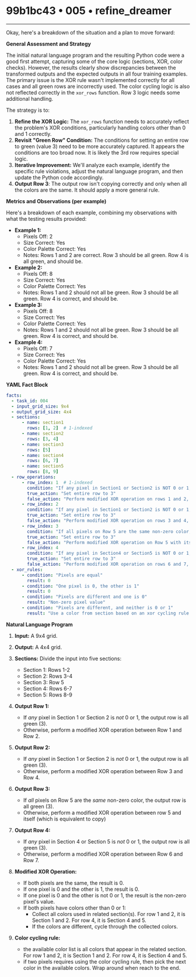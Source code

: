 # 99b1bc43 • 005 • refine_dreamer

---
Okay, here's a breakdown of the situation and a plan to move forward:

**General Assessment and Strategy**

The initial natural language program and the resulting Python code were a good first attempt, capturing some of the core logic (sections, XOR, color checks). However, the results clearly show discrepancies between the transformed outputs and the expected outputs in all four training examples. The primary issue is the XOR rule wasn't implemented correctly for all cases and all green rows are incorrectly used. The color cycling logic is also not reflected correctly in the `xor_rows` function. Row 3 logic needs some additional handling.

The strategy is to:

1.  **Refine the XOR Logic:** The `xor_rows` function needs to accurately reflect the problem's XOR conditions, particularly handling colors other than 0 and 1 correctly.
2.  **Revisit "Green Row" Condition:**  The conditions for setting an entire row to green (value 3) need to be more accurately captured. It appears the conditions are too broad now. It is likely the 3rd row requires special logic.
3.  **Iterative Improvement:**  We'll analyze each example, identify the specific rule violations, adjust the natural language program, and then update the Python code accordingly.
4. **Output Row 3**: The output row isn't copying correctly and only when all the colors are the same. It should apply a more general rule.

**Metrics and Observations (per example)**

Here's a breakdown of each example, combining my observations with what the testing results provided:

*   **Example 1:**
    *   Pixels Off: 2
    *   Size Correct: Yes
    *   Color Palette Correct: Yes
    *   Notes: Rows 1 and 2 are correct. Row 3 should be all green. Row 4 is all green, and should be.
*   **Example 2:**
    *   Pixels Off: 8
    *   Size Correct: Yes
    *   Color Palette Correct: Yes
    *   Notes: Rows 1 and 2 should not all be green. Row 3 should be all green. Row 4 is correct, and should be.
*   **Example 3:**
    *   Pixels Off: 8
    *   Size Correct: Yes
    *   Color Palette Correct: Yes
    *   Notes: Rows 1 and 2 should not all be green. Row 3 should be all green. Row 4 is correct, and should be.
*   **Example 4:**
    *   Pixels Off: 7
    *   Size Correct: Yes
    *   Color Palette Correct: Yes
    *   Notes: Rows 1 and 2 should not all be green. Row 3 should be all green. Row 4 is correct, and should be.

**YAML Fact Block**

```yaml
facts:
  - task_id: 004
  - input_grid_size: 9x4
  - output_grid_size: 4x4
  - sections:
      - name: section1
        rows: [1, 2]  # 1-indexed
      - name: section2
        rows: [3, 4]
      - name: section3
        rows: [5]
      - name: section4
        rows: [6, 7]
      - name: section5
        rows: [8, 9]
  - row_operations:
      - row_index: 1  # 1-indexed
        condition: "If any pixel in Section1 or Section2 is NOT 0 or 1, output is all green (3)."
        true_action: "Set entire row to 3"
        false_action: "Perform modified XOR operation on rows 1 and 2, with colors from sections 1 and 2"
      - row_index: 2
        condition: "If any pixel in Section1 or Section2 is NOT 0 or 1, output is all green (3)."
        true_action: "Set entire row to 3"
        false_action: "Perform modified XOR operation on rows 3 and 4, with colors from sections 1 and 2"
      - row_index: 3
        condition: "If all pixels on Row 5 are the same non-zero color, the output row is all green."
        true_action: "Set entire row to 3"
        false_action: "Perform modified XOR operation on Row 5 with itself (or copy Row 5)"
      - row_index: 4
        condition: "If any pixel in Section4 or Section5 is NOT 0 or 1, output is all green (3)."
        true_action: "Set entire row to 3"
        false_action: "Perform modified XOR operation on rows 6 and 7, with colors from sections 4 and 5"
  - xor_rules:
      - condition: "Pixels are equal"
        result: 0
      - condition: "One pixel is 0, the other is 1"
        result: 0
      - condition: "Pixels are different and one is 0"
        result: "Non-zero pixel value"
      - condition: "Pixels are different, and neither is 0 or 1"
        result: "Use a color from section based on an xor cycling rule."

```

**Natural Language Program**

1.  **Input:** A 9x4 grid.
2.  **Output:** A 4x4 grid.
3.  **Sections:** Divide the input into five sections:
    *   Section 1: Rows 1-2
    *   Section 2: Rows 3-4
    *   Section 3: Row 5
    *   Section 4: Rows 6-7
    *   Section 5: Rows 8-9
4.  **Output Row 1:**
    *   If *any* pixel in Section 1 or Section 2 is *not* 0 or 1, the output row is all green (3).
    *   Otherwise, perform a modified XOR operation between Row 1 and Row 2.
5.  **Output Row 2:**
    *   If *any* pixel in Section 1 or Section 2 is *not* 0 or 1, the output row is all green (3).
    *   Otherwise, perform a modified XOR operation between Row 3 and Row 4.
6.  **Output Row 3:**
    *  If *all* pixels on Row 5 are the *same* non-zero color, the output row is all green (3).
    *   Otherwise, perform a modified XOR operation between row 5 and itself (which is equivalent to copy)
7.  **Output Row 4:**
    *   If *any* pixel in Section 4 or Section 5 is *not* 0 or 1, the output row is all green (3).
    *   Otherwise, perform a modified XOR operation between Row 6 and Row 7.
8.  **Modified XOR Operation:**
    *   If both pixels are the same, the result is 0.
    *   If one pixel is 0 and the other is 1, the result is 0.
    *   If one pixel is 0 and the other is not 0 or 1, the result is the non-zero pixel's value.
    * If both pixels have colors other than 0 or 1:
      * Collect all colors used in related section(s). For row 1 and 2, it is Section 1 and 2. For row 4, it is Section 4 and 5.
      * If the colors are different, cycle through the collected colors.

9. **Color cycling rule:**
    * the available color list is all colors that appear in the related section. For row 1 and 2, it is Section 1 and 2. For row 4, it is Section 4 and 5.
    * if two pixels requires using the color cycling rule, then pick the next color in the available colors. Wrap around when reach to the end.

